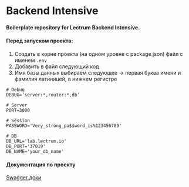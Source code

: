# Backend Intensive

#### Boilerplate repository for Lectrum Backend Intensive.

#### Перед запуском проекта:

1. Создать в корне проекта (на одном уровне с package.json) файл с именем `.env`
2. Добавить в файл следующий код
3. Имя базы данных выбираем следующее → первая буква имени и фамилия латиницей, в нижнем регистре

```
# Debug
DEBUG='server:*,router:*,db'

# Server
PORT=3000

# Session
PASSWORD='Very_strong_pa$$word_is%123456789'

# DB
DB_URL='lab.lectrum.io'
DB_PORT='37019'
DB_NAME='your_db_name'
```

#### Документация по проекту

[Swagger доки](https://lab.lectrum.io/school/docs/).
